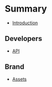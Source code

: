 # Summary

* [Introduction](README.md)

## Developers

* [API](developers/api.md)


## Brand

* [Assets](assets.md)
